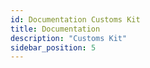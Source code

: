```yaml
---
id: Documentation Customs Kit
title: Documentation
description: "Customs Kit"
sidebar_position: 5
---
```

